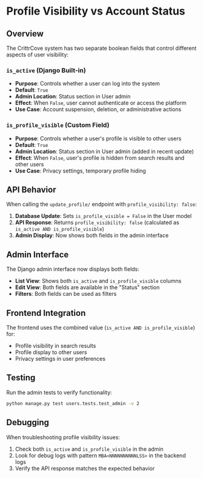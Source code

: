 # Profile Visibility vs Account Status

## Overview

The CrittrCove system has two separate boolean fields that control different aspects of user visibility:

### `is_active` (Django Built-in)
- **Purpose**: Controls whether a user can log into the system
- **Default**: `True`
- **Admin Location**: Status section in User admin
- **Effect**: When `False`, user cannot authenticate or access the platform
- **Use Case**: Account suspension, deletion, or administrative actions

### `is_profile_visible` (Custom Field)
- **Purpose**: Controls whether a user's profile is visible to other users
- **Default**: `True`
- **Admin Location**: Status section in User admin (added in recent update)
- **Effect**: When `False`, user's profile is hidden from search results and other users
- **Use Case**: Privacy settings, temporary profile hiding

## API Behavior

When calling the `update_profile/` endpoint with `profile_visibility: false`:

1. **Database Update**: Sets `is_profile_visible = False` in the User model
2. **API Response**: Returns `profile_visibility: false` (calculated as `is_active AND is_profile_visible`)
3. **Admin Display**: Now shows both fields in the admin interface

## Admin Interface

The Django admin interface now displays both fields:
- **List View**: Shows both `is_active` and `is_profile_visible` columns
- **Edit View**: Both fields are available in the "Status" section
- **Filters**: Both fields can be used as filters

## Frontend Integration

The frontend uses the combined value (`is_active AND is_profile_visible`) for:
- Profile visibility in search results
- Profile display to other users
- Privacy settings in user preferences

## Testing

Run the admin tests to verify functionality:
```bash
python manage.py test users.tests.test_admin -v 2
```

## Debugging

When troubleshooting profile visibility issues:
1. Check both `is_active` and `is_profile_visible` in the admin
2. Look for debug logs with pattern `MBA<NNNNNNNNNNLSS>` in the backend logs
3. Verify the API response matches the expected behavior 
